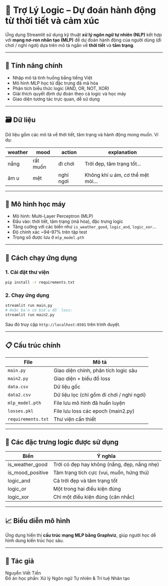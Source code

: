 
# 🤖 Trợ Lý Logic – Dự đoán hành động từ thời tiết và cảm xúc

Ứng dụng Streamlit sử dụng kỹ thuật **xử lý ngôn ngữ tự nhiên (NLP)** kết hợp với **mạng nơ-ron nhân tạo (MLP)** để dự đoán hành động của người dùng (đi chơi / nghỉ ngơi) dựa trên mô tả ngắn về **thời tiết** và **tâm trạng**.

---

## 🧠 Tính năng chính

- Nhập mô tả tình huống bằng tiếng Việt
- Mô hình MLP học từ đặc trưng đã mã hóa
- Phân tích biểu thức logic (AND, OR, NOT, XOR)
- Giải thích quyết định dự đoán theo cả logic và học máy
- Giao diện tương tác trực quan, dễ sử dụng

---

## 🗃️ Dữ liệu

Dữ liệu gồm các mô tả về thời tiết, tâm trạng và hành động mong muốn. Ví dụ:

| weather  | mood       | action     | explanation                        |
|----------|------------|------------|------------------------------------|
| nắng     | rất muốn   | đi chơi    | Trời đẹp, tâm trạng tốt...         |
| âm u     | mệt        | nghỉ ngơi  | Không khí u ám, cơ thể mệt mỏi…    |

---

## 🧮 Mô hình học máy

- Mô hình: Multi-Layer Perceptron (MLP)
- Đầu vào: thời tiết, tâm trạng (mã hóa), đặc trưng logic
- Tăng cường với các biến như `is_weather_good`, `logic_and`, `logic_xor`...
- Độ chính xác ~94–97% trên tập test
- Trọng số được lưu ở `mlp_model.pth`

---

## 🚀 Cách chạy ứng dụng

### 1. Cài đặt thư viện

```bash
pip install -r requirements.txt
```

### 2. Chạy ứng dụng

```bash
streamlit run main.py
# Hoặc bản có biểu đồ loss:
streamlit run main2.py
```

Sau đó truy cập `http://localhost:8501` trên trình duyệt.

---

## 📋 Cấu trúc chính

| File               | Mô tả                                     |
|--------------------|--------------------------------------------|
| `main.py`          | Giao diện chính, phân tích logic sâu       |
| `main2.py`         | Giao diện + biểu đồ loss                   |
| `data.csv`         | Dữ liệu gốc                                |
| `data2.csv`        | Dữ liệu lọc (chỉ gồm đi chơi / nghỉ ngơi)  |
| `mlp_model.pth`    | File lưu mô hình đã huấn luyện             |
| `losses.pkl`       | File lưu loss các epoch (main2.py)         |
| `requirements.txt` | Thư viện cần thiết                         |

---

## 🧠 Các đặc trưng logic được sử dụng

| Biến            | Ý nghĩa                                      |
|-----------------|-----------------------------------------------|
| is_weather_good | Trời có đẹp hay không (nắng, đẹp, nắng nhẹ)   |
| is_mood_positive| Tâm trạng tích cực (vui, muốn, hứng thú)     |
| logic_and       | Cả trời đẹp và tâm trạng tốt                 |
| logic_or        | Một trong hai điều kiện đúng                 |
| logic_xor       | Chỉ một điều kiện đúng (cân nhắc)            |

---

## 📈 Biểu diễn mô hình

Ứng dụng hiển thị **cấu trúc mạng MLP bằng Graphviz**, giúp người học dễ hình dung kiến trúc học sâu.

---

## 👤 Tác giả

Nguyễn Viết Tiến  
Đồ án học phần: Xử lý Ngôn ngữ Tự nhiên & Trí tuệ Nhân tạo


